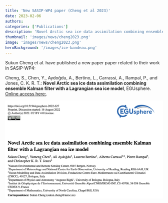 ```yaml
---
title: 'New SASIP-WP4 paper (Cheng et al 2023)'
date: 2023-02-06
authors:
categories: ['Publications']
description: 'Novel Arctic sea ice data assimilation combining ensemble Kalman filter with a Lagrangian sea ice model.'
thumbnail: 'images/news/cheng2023.png'
image: 'images/news/cheng2023.png'
heroBackground: '/images/ice-bandeau.png'
---
```



Sukun Cheng et al. have published a new paper paper related to their work in SASIP-WP4:

Cheng, S., Chen, Y., Aydoğdu, A., Bertino, L., Carrassi, A., Rampal, P., and Jones, C. K. R. T.: **Novel Arctic sea ice data assimilation combining ensemble Kalman filter with a Lagrangian sea ice model**, EGUsphere. 
[Online access here:](https://egusphere.copernicus.org/preprints/2022/egusphere-2022-627/).

![[Cheng2023](https://egusphere.copernicus.org/preprints/2022/egusphere-2022-627/)](/images/news/cheng2023p5.png)
